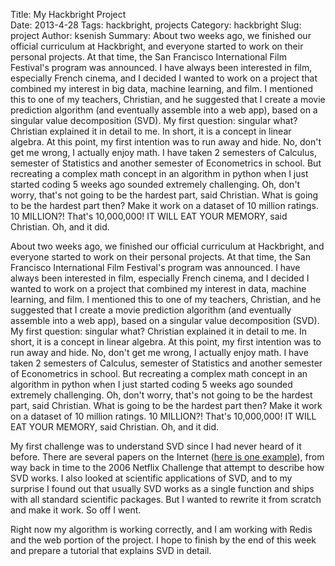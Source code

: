 Title: My Hackbright Project	
Date: 2013-4-28
Tags: hackbright, projects
Category: hackbright
Slug: project
Author: ksenish
Summary: About two weeks ago, we finished our official curriculum at Hackbright, and everyone started to work on their personal projects. At that time, the San Francisco International Film Festival's program was announced. I have always been interested in film, especially French cinema, and I decided I wanted to work on a project that combined my interest in big data, machine learning, and film. I mentioned this to one of my teachers, Christian, and he suggested that I create a movie prediction algorithm (and eventually assemble into a web app), based on a singular value decomposition (SVD). My first question: singular what? Christian explained it in detail to me. In short, it is a concept in linear algebra. At this point, my first intention was to run away and hide. No, don't get me wrong, I actually enjoy math. I have taken 2 semesters of Calculus, semester of Statistics and another semester of Econometrics in school. But recreating a complex math concept in an algorithm in python when I just started coding 5 weeks ago sounded extremely challenging. Oh, don't worry, that's not going to be the hardest part, said Christian. What is going to be the hardest part then? Make it work on a dataset of 10 million ratings. 10 MILLION?! That's 10,000,000! IT WILL EAT YOUR MEMORY, said Christian. Oh, and it did.

About two weeks ago, we finished our official curriculum at Hackbright, and everyone started to work on their personal projects. At that time, the San Francisco International Film Festival's program was announced. I have always been interested in film, especially French cinema, and I decided I wanted to work on a project that combined my interest in data, machine learning, and film. I mentioned this to one of my teachers, Christian, and he suggested that I create a movie prediction algorithm (and eventually assemble into a web app), based on a singular value decomposition (SVD). My first question: singular what? Christian explained it in detail to me. In short, it is a concept in linear algebra. At this point, my first intention was to run away and hide. No, don't get me wrong, I actually enjoy math. I have taken 2 semesters of Calculus, semester of Statistics and another semester of Econometrics in school. But recreating a complex math concept in an algorithm in python when I just started coding 5 weeks ago sounded extremely challenging. Oh, don't worry, that's not going to be the hardest part, said Christian. What is going to be the hardest part then? Make it work on a dataset of 10 million ratings. 10 MILLION?! That's 10,000,000! IT WILL EAT YOUR MEMORY, said Christian. Oh, and it did.
 
My first challenge was to understand SVD since I had never heard of it before. There are several papers on the Internet (<a href = "http://sifter.org/~simon/journal/20061211.html">here is one example</a>), from way back in time to the 2006 Netflix Challenge that attempt to describe how SVD works. I also looked at scientific applications of SVD, and to my surprise I found out that usually SVD works as a single function and ships with all standard scientific packages. But I wanted to rewrite it from scratch and make it work. So off I went.

Right now my algorithm is working correctly, and I am working with Redis and the web portion of the project. I hope to finish by the end of this week and prepare a tutorial that explains SVD in detail. 